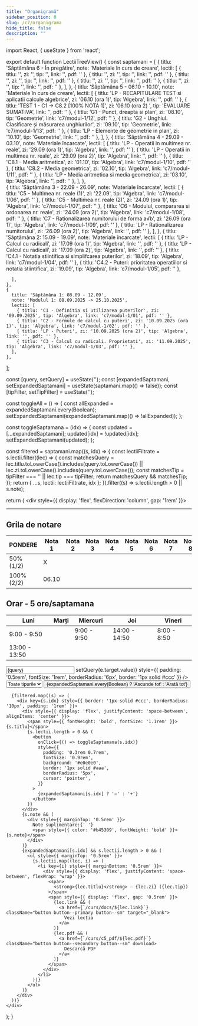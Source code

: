 ```yaml
---
title: "Organigramă"
sidebar_position: 0
slug: /c7/organigrama
hide_title: false
description: ""
---
```

import React, { useState } from 'react';


export default function LectiiTreeView() {
  const saptamani = [
    {
      titlu: 'Săptămâna 6 - În pregătire',
      note: 'Materiale în curs de creare',
      lectii: [
        { titlu: '', zi: '', tip: '', link: '', pdf: '' },
        { titlu: '', zi: '', tip: '', link: '', pdf: '' },
        { titlu: '', zi: '', tip: '', link: '', pdf: '' },
        { titlu: '', zi: '', tip: '', link: '', pdf: '' },
        { titlu: '', zi: '', tip: '', link: '', pdf: '' },
      ],
    },
    {
      titlu: 'Săptămâna 5 - 06.10 - 10.10',
      note: 'Materiale în curs de creare',
      lectii: [
        { titlu: 'LP - RECAPITULARE TEST si aplicatii calcule algebrice', zi: '06.10 (ora 1)', tip: 'Algebra', link: '', pdf: '' },
        { titlu: 'TEST 1 - C1 -> C8.2 [100% NOTA 1]', zi: '06.10 (ora 2) ', tip: 'EVALUARE SUMATIVA', link: '', pdf: '' },
        { titlu: 'G1 - Punct, dreapta si plan', zi: '08.10', tip: 'Geometrie', link: 'c7/modul-1/12', pdf: '' },
        { titlu: 'G2 - Unghiul. Clasificare și măsurarea unghiurilor', zi: '09.10', tip: 'Geometrie', link: 'c7/modul-1/13', pdf: '' },
        { titlu: 'LP - Elemente de geometrie in plan', zi: '10.10', tip: 'Geometrie', link: '', pdf: '' },
      ],
    },
    {
      titlu: 'Săptămâna 4 - 29.09 - 03.10',
      note: 'Materiale încarcate',
      lectii: [
        { titlu: 'LP - Operatii in multimea nr. reale', zi: '29.09 (ora 1)', tip: 'Algebra', link: '', pdf: '' },
        { titlu: 'LP - Operatii in multimea nr. reale', zi: '29.09 (ora 2)', tip: 'Algebra', link: '', pdf: '' },
        { titlu: 'C8.1 - Media aritmetica', zi: '01.10', tip: 'Algebra', link: 'c7/modul-1/10', pdf: '' },
        { titlu: 'C8.2 - Media geometrica', zi: '02.10', tip: 'Algebra', link: 'c7/modul-1/11', pdf: '' },
        { titlu: 'LP - Media aritmetica si media geometrica', zi: '03.10', tip: 'Algebra', link: '', pdf: '' },
      ],
    },  
    {
      titlu: 'Săptămâna 3 - 22.09 - 26.09',
      note: 'Materiale încarcate',
      lectii: [
        { titlu: 'C5 - Multimea nr. reale (1)', zi: '22.09', tip: 'Algebra', link: 'c7/modul-1/06', pdf: '' },
        { titlu: 'C5 - Multimea nr. reale (2)', zi: '24.09 (ora 1)', tip: 'Algebra', link: 'c7/modul-1/07', pdf: '' },
        { titlu: 'C6 - Modulul, compararea si ordonarea nr. reale', zi: '24.09 (ora 2)', tip: 'Algebra', link: 'c7/modul-1/08', pdf: '' },
        { titlu: 'C7 - Rationalizarea numitorului de forma a√b', zi: '26.09 (ora 1)', tip: 'Algebra', link: 'c7/modul-1/09', pdf: '' },
        { titlu: 'LP - Rationalizarea numitorului', zi: '26.09 (ora 2)', tip: 'Algebra', link: '', pdf: '' },
      ],
    },
    {
      titlu: 'Săptămâna 2: 15.09 - 19.09',
      note: 'Materiale încarcate',
      lectii: [
        { titlu: 'LP - Calcul cu radicali', zi: '17.09 (ora 1)', tip: 'Algebra', link: '', pdf: '' },
        { titlu: 'LP - Calcul cu radicali', zi: '17.09 (ora 2)', tip: 'Algebra', link: '', pdf: '' },
        { titlu: 'C4.1 - Notatia stiintifica si simplifcarea puterilor', zi: '18.09', tip: 'Algebra', link: 'c7/modul-1/04', pdf: '' },
        { titlu: 'C4.2 - Puteri: prioritatea operatiilor si notatia stiintifica', zi: '19.09', tip: 'Algebra', link: 'c7/modul-1/05', pdf: '' },
        
      ],
    },
    {
      titlu: 'Săptămâna 1: 08.09 - 12.09',
      note: 'Modulul 1: 08.09.2025 -> 25.10.2025',
      lectii: [
        { titlu: 'C1 - Definitia si utilizarea puterilor', zi: '09.09.2025', tip: 'Algebra', link: 'c7/modul-1/01', pdf: '' },
        { titlu: 'C2 - Formule de calcul cu puteri', zi: '10.09.2025 (ora 1)', tip: 'Algebra', link: 'c7/modul-1/02', pdf: '' },
        { titlu: 'LP - Puteri', zi: '10.09.2025 (ora 2)', tip: 'Algebra', link: '', pdf: '' },
        { titlu: 'C3 - Calcul cu radicali. Proprietati', zi: '11.09.2025', tip: 'Algebra', link: 'c7/modul-1/03', pdf: '' },
      ],
    },
  ];

  const [query, setQuery] = useState('');
  const [expandedSaptamani, setExpandedSaptamani] = useState(saptamani.map(() => false));
  const [tipFilter, setTipFilter] = useState('');

  const toggleAll = () => {
    const allExpanded = expandedSaptamani.every(Boolean);
    setExpandedSaptamani(expandedSaptamani.map(() => !allExpanded));
  };

  const toggleSaptamana = (idx) => {
    const updated = [...expandedSaptamani];
    updated[idx] = !updated[idx];
    setExpandedSaptamani(updated);
  };

  const filtered = saptamani.map((s, idx) => {
    const lectiiFiltrate = s.lectii.filter((lec) => {
      const matchesQuery =
        lec.titlu.toLowerCase().includes(query.toLowerCase()) ||
        lec.zi.toLowerCase().includes(query.toLowerCase());
      const matchesTip = tipFilter === '' || lec.tip === tipFilter;
      return matchesQuery && matchesTip;
    });
    return { ...s, lectii: lectiiFiltrate, idx };
  }).filter((s) => s.lectii.length > 0 || s.note);

  return (
    <div style={{ display: 'flex', flexDirection: 'column', gap: '1rem' }}>
    <hr />
<h2>
      Grila de notare
      </h2>
      <table style={{ width: '100%', borderCollapse: 'collapse', marginBottom: '1rem' }}>
        <thead>
          <tr>
            <th style={{ border: '1px solid #ccc', padding: '0.5rem' }}>PONDERE</th>
            <th style={{ border: '1px solid #ccc', padding: '0.5rem' }}>Nota 1</th>
            <th style={{ border: '1px solid #ccc', padding: '0.5rem' }}>Nota 2</th>
            <th style={{ border: '1px solid #ccc', padding: '0.5rem' }}>Nota 3</th>
            <th style={{ border: '1px solid #ccc', padding: '0.5rem' }}>Nota 4</th>
            <th style={{ border: '1px solid #ccc', padding: '0.5rem' }}>Nota 5</th>
            <th style={{ border: '1px solid #ccc', padding: '0.5rem' }}>Nota 6</th>
            <th style={{ border: '1px solid #ccc', padding: '0.5rem' }}>Nota 7</th>
            <th style={{ border: '1px solid #ccc', padding: '0.5rem' }}>Nota 8</th>
          </tr>
        </thead>
        <tbody>
          <tr>
            <td style={{ border: '1px solid #ccc', padding: '0.5rem' }}>50% (1/2)</td>
            <td style={{ border: '1px solid #ccc', padding: '0.5rem' }}>X</td>
            <td style={{ border: '1px solid #ccc', padding: '0.5rem' }}></td>
            <td style={{ border: '1px solid #ccc', padding: '0.5rem' }}></td>
            <td style={{ border: '1px solid #ccc', padding: '0.5rem' }}></td>
            <td style={{ border: '1px solid #ccc', padding: '0.5rem' }}></td>
            <td style={{ border: '1px solid #ccc', padding: '0.5rem' }}></td>
            <td style={{ border: '1px solid #ccc', padding: '0.5rem' }}></td>
            <td style={{ border: '1px solid #ccc', padding: '0.5rem' }}></td>
          </tr>
          <tr>
            <td style={{ border: '1px solid #ccc', padding: '0.5rem' }}>100% (2/2)</td>
            <td style={{ border: '1px solid #ccc', padding: '0.5rem' }}>06.10</td>
            <td style={{ border: '1px solid #ccc', padding: '0.5rem' }}></td>
            <td style={{ border: '1px solid #ccc', padding: '0.5rem' }}></td>
            <td style={{ border: '1px solid #ccc', padding: '0.5rem' }}></td>
            <td style={{ border: '1px solid #ccc', padding: '0.5rem' }}></td>
            <td style={{ border: '1px solid #ccc', padding: '0.5rem' }}></td>
            <td style={{ border: '1px solid #ccc', padding: '0.5rem' }}></td>
            <td style={{ border: '1px solid #ccc', padding: '0.5rem' }}></td>
          </tr>
        </tbody>
      </table>
      <h2>
      Orar - 5 ore/saptamana
      </h2>
      <table style={{ width: '100%', borderCollapse: 'collapse', marginBottom: '1rem' }}>
        <thead>
          <tr>
            <th style={{ border: '1px solid #ccc', padding: '0.5rem' }}>Luni</th>
            <th style={{ border: '1px solid #ccc', padding: '0.5rem' }}>Marți</th>
            <th style={{ border: '1px solid #ccc', padding: '0.5rem' }}>Miercuri</th>
            <th style={{ border: '1px solid #ccc', padding: '0.5rem' }}>Joi</th>
            <th style={{ border: '1px solid #ccc', padding: '0.5rem' }}>Vineri</th>
          </tr>
        </thead>
        <tbody>
          <tr>
            <td style={{ border: '1px solid #ccc', padding: '0.5rem' }}>9:00 - 9:50</td>
            <td style={{ border: '1px solid #ccc', padding: '0.5rem' }}></td>
            <td style={{ border: '1px solid #ccc', padding: '0.5rem' }}>9:00 - 9:50</td>
            <td style={{ border: '1px solid #ccc', padding: '0.5rem' }}>14:00 - 14:50</td>
            <td style={{ border: '1px solid #ccc', padding: '0.5rem' }}>8:00 - 8:50</td>
          </tr>
          <tr>
            <td style={{ border: '1px solid #ccc', padding: '0.5rem' }}>13:00 - 13:50</td>
            <td style={{ border: '1px solid #ccc', padding: '0.5rem' }}></td>
            <td style={{ border: '1px solid #ccc', padding: '0.5rem' }}></td>
            <td style={{ border: '1px solid #ccc', padding: '0.5rem' }}></td>
            <td style={{ border: '1px solid #ccc', padding: '0.5rem' }}></td>
          </tr>
        </tbody>
      </table>
      <input
        type="text"
        placeholder="Caută lecție sau zi..."
        value={query}
        onChange={(e) => setQuery(e.target.value)}
        style={{ padding: '0.5rem', fontSize: '1rem', borderRadius: '6px', border: '1px solid #ccc' }}
      />
      <select
        value={tipFilter}
        onChange={(e) => setTipFilter(e.target.value)}
        style={{ padding: '0.5rem', fontSize: '1rem', borderRadius: '6px', border: '1px solid #ccc', width: 'fit-content' }}
      >
        <option value="">Toate tipurile</option>
        <option value="Algebra">Algebra</option>
        <option value="Geometrie">Geometrie</option>
      </select>
      <button
        onClick={toggleAll}
        style={{
          alignSelf: 'flex-start',
          padding: '0.5rem 1rem',
          fontWeight: 'bold',
          background: '#4f46e5',
          color: 'white',
          border: 'none',
          borderRadius: '6px',
          cursor: 'pointer',
        }}
      >
        {expandedSaptamani.every(Boolean) ? 'Ascunde tot' : 'Arată tot'}
      </button>

      {filtered.map((s) => (
        <div key={s.idx} style={{ border: '1px solid #ccc', borderRadius: '10px', padding: '1rem' }}>
          <div style={{ display: 'flex', justifyContent: 'space-between', alignItems: 'center' }}>
            <span style={{ fontWeight: 'bold', fontSize: '1.1rem' }}>{s.titlu}</span>
            {s.lectii.length > 0 && (
              <button
                onClick={() => toggleSaptamana(s.idx)}
                style={{
                  padding: '0.3rem 0.7rem',
                  fontSize: '0.9rem',
                  background: '#e0e0e0',
                  border: '1px solid #aaa',
                  borderRadius: '5px',
                  cursor: 'pointer',
                }}
              >
                {expandedSaptamani[s.idx] ? '−' : '+'}
              </button>
            )}
          </div>
          {s.note && (
            <div style={{ marginTop: '0.5rem' }}>
              Note suplimentare:{' '}
              <span style={{ color: '#b45309', fontWeight: 'bold' }}>{s.note}</span>
            </div>
          )}
          {expandedSaptamani[s.idx] && s.lectii.length > 0 && (
            <ul style={{ marginTop: '0.5rem' }}>
              {s.lectii.map((lec, i) => (
                <li key={i} style={{ marginBottom: '0.5rem' }}>
                  <div style={{ display: 'flex', justifyContent: 'space-between', flexWrap: 'wrap' }}>
                    <span>
                      <strong>{lec.titlu}</strong> – {lec.zi} ({lec.tip})
                    </span>
                    <span style={{ display: 'flex', gap: '0.5rem' }}>
                      {lec.link && (
                        <a href={`/curs/docs/${lec.link}`} className="button button--primary button--sm" target="_blank">
                          Vezi lecția
                        </a>
                      )}
                      {lec.pdf && (
                        <a href={`/curs/c5_pdf/${lec.pdf}`} className="button button--secondary button--sm" download>
                          Descarcă PDF
                        </a>
                      )}
                    </span>
                  </div>
                </li>
              ))}
            </ul>
          )}
        </div>
      ))}
    </div>
  );
}
